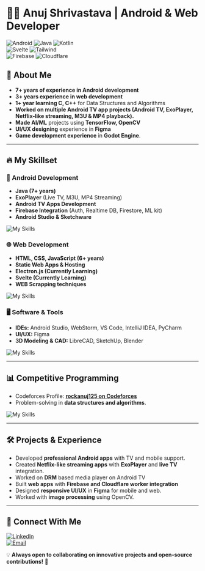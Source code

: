 # 👨‍💻 Anuj Shrivastava | Android & Web Developer

![Android](https://img.shields.io/badge/Android-Developer-4faf53?style=for-the-badge&logo=android) ![Java](https://img.shields.io/badge/Java-Android-5f85a5?style=for-the-badge&logo=CoffeeScript) ![Kotlin](https://img.shields.io/badge/Kotlin-Android-db1fc4?style=for-the-badge&logo=kotlin)  
![Svelte](https://img.shields.io/badge/Svelte-Kit-f73c00?style=for-the-badge&logo=svelte) ![Tailwind](https://img.shields.io/badge/Tailwind-Css-06B6D4?style=for-the-badge&logo=tailwindcss)  
![Firebase](https://img.shields.io/badge/Firebase-DataBase--Auth-ffc300?style=for-the-badge&logo=firebase) ![Cloudflare](https://img.shields.io/badge/Cloudflare-Worker-f4801f?style=for-the-badge&logo=cloudflare)  

## 🚀 About Me
- **7+ years of experience in Android development**
- **3+ years experience in web development**
- **1+ year learning C, C++** for Data Structures and Algorithms
- **Worked on multiple Android TV app projects
(Android TV, ExoPlayer, Netflix-like streaming, M3U & MP4 playback).**
- **Made AI/ML** projects using **TensorFlow, OpenCV**
- **UI/UX designing** experience in **Figma**
- **Game development experience** in **Godot Engine**.
---

## 🔥 My Skillset
### **📱 Android Development**
- **Java (7+ years)**
- **ExoPlayer** (Live TV, M3U, MP4 Streaming)
- **Android TV Apps Development**
- **Firebase Integration** (Auth, Realtime DB, Firestore, ML kit)
- **Android Studio & Sketchware**

![My Skills](https://skillicons.dev/icons?i=java,kotlin,firebase,opencv&perline=40)


### **🌐 Web Development**
- **HTML, CSS, JavaScript (6+ years)**
- **Static Web Apps & Hosting**
- **Electron.js (Currently Learning)**
- **Svelte (Currently Learning)**
- **WEB Scrapping techniques**

![My Skills](https://skillicons.dev/icons?i=svelte,html,css,tailwind,js,ts,cloudflare,react,&perline=40)

### **🖥️ Software & Tools**
- **IDEs:** Android Studio, WebStorm, VS Code, IntelliJ IDEA, PyCharm
- **UI/UX:** Figma
- **3D Modeling & CAD:** LibreCAD, SketchUp, Blender

![My Skills](https://skillicons.dev/icons?i=cloudflare,aftereffects,photoshop,figma,androidstudio,arduino,sketchup,idea,clion,webstorm,vscode,blender,&perline=40)

---

## 📊 Competitive Programming
- Codeforces Profile: [**rockanuj125 on Codeforces**](https://codeforces.com/profile/rockanuj125)
- Problem-solving in **data structures and algorithms**.

![My Skills](https://skillicons.dev/icons?i=c,cpp,java&perline=40)

---

## 🛠️ Projects & Experience
- Developed **professional Android apps** with TV and mobile support.
- Created **Netflix-like streaming apps** with **ExoPlayer** and **live TV** integration.
- Worked on **DRM** based media player on Android TV
- Built **web apps** with **Firebase and Cloudflare worker integration**
- Designed **responsive UI/UX** in **Figma** for mobile and web.
- Worked with **image processing** using OpenCV.
---

## 📩 Connect With Me
[![LinkedIn](https://img.shields.io/badge/LinkedIn-Connect-blue?style=for-the-badge&logo=linkedin)](https://www.linkedin.com/in/anuj-shrivastava-07a387329/)  
[![Email](https://img.shields.io/badge/Email-Contact-red?style=for-the-badge&logo=gmail)](mailto:main.rock.inc@gmail.com)


💡 **Always open to collaborating on innovative projects and open-source contributions!** 🚀  
